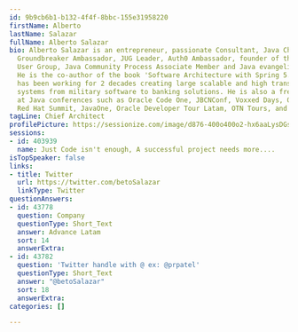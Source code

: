 ```yaml
---
id: 9b9cb6b1-b132-4f4f-8bbc-155e31958220
firstName: Alberto
lastName: Salazar
fullName: Alberto Salazar
bio: Alberto Salazar is an entrepreneur, passionate Consultant, Java Champion, Oracle
  Groundbreaker Ambassador, JUG Leader, Auth0 Ambassador, founder of the Ecuador Java
  User Group, Java Community Process Associate Member and Java evangelist/trainer.
  He is the co-author of the book 'Software Architecture with Spring 5.0'. Alberto
  has been working for 2 decades creating large scalable and high transaction load
  systems from military software to banking solutions. He is also a frequent speaker
  at Java conferences such as Oracle Code One, JBCNConf, Voxxed Days, Oracle Code,
  Red Hat Summit, JavaOne, Oracle Developer Tour Latam, OTN Tours, and local JUG meetings.
tagLine: Chief Architect
profilePicture: https://sessionize.com/image/d876-400o400o2-hx6aaLysDGsSPdXDQn5JnG.jpg
sessions:
- id: 403939
  name: Just Code isn't enough, A successful project needs more....
isTopSpeaker: false
links:
- title: Twitter
  url: https://twitter.com/betoSalazar
  linkType: Twitter
questionAnswers:
- id: 43778
  question: Company
  questionType: Short_Text
  answer: Advance Latam
  sort: 14
  answerExtra: 
- id: 43782
  question: 'Twitter handle with @ ex: @prpatel'
  questionType: Short_Text
  answer: "@betoSalazar"
  sort: 18
  answerExtra: 
categories: []

---
```

